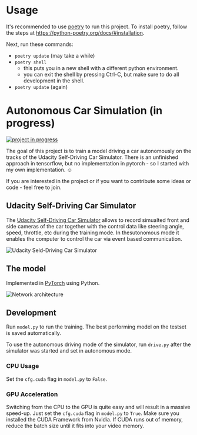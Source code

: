# Usage

It's recommended to use [poetry](https://python-poetry.org/) to run this project. To install poetry, follow the steps at <https://python-poetry.org/docs/#installation>.

Next, run these commands:

- `poetry update` (may take a while)
- `poetry shell`
    - this puts you in a new shell with a different python environment.
    - you can exit the shell by pressing Ctrl-C, but make sure to do all development in the shell.
- `poetry update` (again)

# Autonomous Car Simulation (in progress)

[![project in progress](https://img.shields.io/badge/state-in%20progress-blue.svg)]()

The goal of this project is to train a model driving a car autonomously on the tracks of the Udacity Self-Driving Car Simulator. There is an unfinished approach in tensorflow, but no implementation in pytorch - so I started with my own implementation. :relaxed:

If you are interested in the project or if you want to contribute some ideas or code - feel free to join.


## Udacity Self-Driving Car Simulator

The [Udacity Self-Driving Car Simulator](https://github.com/udacity/self-driving-car-sim) allows to record simualted front and side cameras of the car together with the control data like steering angle, speed, throttle, etc during the training mode. In thesutonomous mode it enables the computer to control the car via event based communication.

![Udacity Seld-Driving Car Simulator](docs/simulation.png)

## The model

Implemented in [PyTorch](https://pytorch.org/) using Python.

![Network architecture](docs/network.png)

## Development

Run `model.py` to run the training. The best performing model on the testset is saved automatically. 

To use the autonomous driving mode of the simulator, run `drive.py` after the simulator was started and set in autonomous mode.

### CPU Usage

Set the `cfg.cuda` flag in `model.py` to `False`. 

### GPU Acceleration

Switching from the CPU to the GPU is quite easy and will result in a massive speed-up. Just set the `cfg.cuda` flag in `model.py` to `True`. Make sure you installed the CUDA Framework from Nvidia. If CUDA runs out of memory, reduce the batch size until it fits into your video memory.
